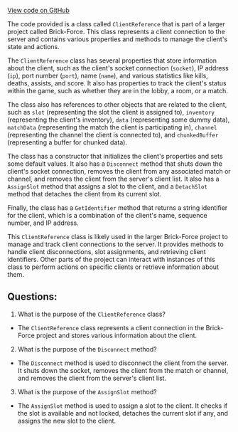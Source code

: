 [View code on GitHub](https://github.com/TieHaxJan/Brick-Force/Assembly-CSharp\_Emulator\Network\ClientReference.cs)

The code provided is a class called `ClientReference` that is part of a larger project called Brick-Force. This class represents a client connection to the server and contains various properties and methods to manage the client's state and actions.

The `ClientReference` class has several properties that store information about the client, such as the client's socket connection (`socket`), IP address (`ip`), port number (`port`), name (`name`), and various statistics like kills, deaths, assists, and score. It also has properties to track the client's status within the game, such as whether they are in the lobby, a room, or a match.

The class also has references to other objects that are related to the client, such as `slot` (representing the slot the client is assigned to), `inventory` (representing the client's inventory), `data` (representing some dummy data), `matchData` (representing the match the client is participating in), `channel` (representing the channel the client is connected to), and `chunkedBuffer` (representing a buffer for chunked data).

The class has a constructor that initializes the client's properties and sets some default values. It also has a `Disconnect` method that shuts down the client's socket connection, removes the client from any associated match or channel, and removes the client from the server's client list. It also has a `AssignSlot` method that assigns a slot to the client, and a `DetachSlot` method that detaches the client from its current slot.

Finally, the class has a `GetIdentifier` method that returns a string identifier for the client, which is a combination of the client's name, sequence number, and IP address.

This `ClientReference` class is likely used in the larger Brick-Force project to manage and track client connections to the server. It provides methods to handle client disconnections, slot assignments, and retrieving client identifiers. Other parts of the project can interact with instances of this class to perform actions on specific clients or retrieve information about them.
## Questions: 
 1. What is the purpose of the `ClientReference` class?
- The `ClientReference` class represents a client connection in the Brick-Force project and stores various information about the client.

2. What is the purpose of the `Disconnect` method?
- The `Disconnect` method is used to disconnect the client from the server. It shuts down the socket, removes the client from the match or channel, and removes the client from the server's client list.

3. What is the purpose of the `AssignSlot` method?
- The `AssignSlot` method is used to assign a slot to the client. It checks if the slot is available and not locked, detaches the current slot if any, and assigns the new slot to the client.